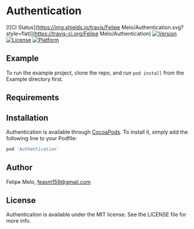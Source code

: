 # Authentication

[![CI Status](https://img.shields.io/travis/Felipe Melo/Authentication.svg?style=flat)](https://travis-ci.org/Felipe Melo/Authentication)
[![Version](https://img.shields.io/cocoapods/v/Authentication.svg?style=flat)](https://cocoapods.org/pods/Authentication)
[![License](https://img.shields.io/cocoapods/l/Authentication.svg?style=flat)](https://cocoapods.org/pods/Authentication)
[![Platform](https://img.shields.io/cocoapods/p/Authentication.svg?style=flat)](https://cocoapods.org/pods/Authentication)

## Example

To run the example project, clone the repo, and run `pod install` from the Example directory first.

## Requirements

## Installation

Authentication is available through [CocoaPods](https://cocoapods.org). To install
it, simply add the following line to your Podfile:

```ruby
pod 'Authentication'
```

## Author

Felipe Melo, feasm159@gmail.com

## License

Authentication is available under the MIT license. See the LICENSE file for more info.
